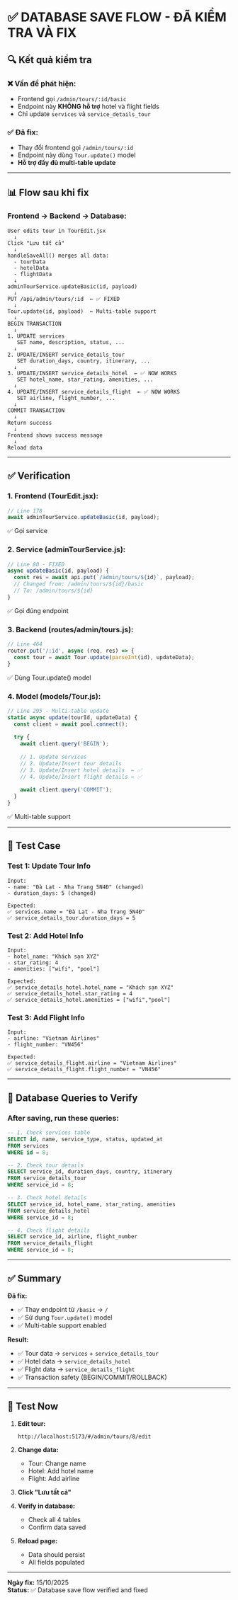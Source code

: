 # ✅ DATABASE SAVE FLOW - ĐÃ KIỂM TRA VÀ FIX

## 🔍 Kết quả kiểm tra

### ❌ **Vấn đề phát hiện:**
- Frontend gọi `/admin/tours/:id/basic`
- Endpoint này **KHÔNG hỗ trợ** hotel và flight fields
- Chỉ update `services` và `service_details_tour`

### ✅ **Đã fix:**
- Thay đổi frontend gọi `/admin/tours/:id`
- Endpoint này dùng `Tour.update()` model
- **Hỗ trợ đầy đủ multi-table update**

---

## 📊 Flow sau khi fix

### **Frontend → Backend → Database:**

```
User edits tour in TourEdit.jsx
  ↓
Click "Lưu tất cả"
  ↓
handleSaveAll() merges all data:
  - tourData
  - hotelData
  - flightData
  ↓
adminTourService.updateBasic(id, payload)
  ↓
PUT /api/admin/tours/:id  ← ✅ FIXED
  ↓
Tour.update(id, payload)  ← Multi-table support
  ↓
BEGIN TRANSACTION
  ↓
1. UPDATE services
   SET name, description, status, ...
  ↓
2. UPDATE/INSERT service_details_tour
   SET duration_days, country, itinerary, ...
  ↓
3. UPDATE/INSERT service_details_hotel  ← ✅ NOW WORKS
   SET hotel_name, star_rating, amenities, ...
  ↓
4. UPDATE/INSERT service_details_flight  ← ✅ NOW WORKS
   SET airline, flight_number, ...
  ↓
COMMIT TRANSACTION
  ↓
Return success
  ↓
Frontend shows success message
  ↓
Reload data
```

---

## ✅ Verification

### **1. Frontend (TourEdit.jsx):**
```javascript
// Line 178
await adminTourService.updateBasic(id, payload);
```
✅ Gọi service

### **2. Service (adminTourService.js):**
```javascript
// Line 80 - FIXED
async updateBasic(id, payload) {
  const res = await api.put(`/admin/tours/${id}`, payload);
  // Changed from: /admin/tours/${id}/basic
  // To: /admin/tours/${id}
}
```
✅ Gọi đúng endpoint

### **3. Backend (routes/admin/tours.js):**
```javascript
// Line 464
router.put('/:id', async (req, res) => {
  const tour = await Tour.update(parseInt(id), updateData);
}
```
✅ Dùng Tour.update() model

### **4. Model (models/Tour.js):**
```javascript
// Line 295 - Multi-table update
static async update(tourId, updateData) {
  const client = await pool.connect();
  
  try {
    await client.query('BEGIN');
    
    // 1. Update services
    // 2. Update/Insert tour details
    // 3. Update/Insert hotel details  ← ✅
    // 4. Update/Insert flight details ← ✅
    
    await client.query('COMMIT');
  }
}
```
✅ Multi-table support

---

## 🧪 Test Case

### **Test 1: Update Tour Info**
```
Input:
- name: "Đà Lạt - Nha Trang 5N4Đ" (changed)
- duration_days: 5 (changed)

Expected:
✅ services.name = "Đà Lạt - Nha Trang 5N4Đ"
✅ service_details_tour.duration_days = 5
```

### **Test 2: Add Hotel Info**
```
Input:
- hotel_name: "Khách sạn XYZ"
- star_rating: 4
- amenities: ["wifi", "pool"]

Expected:
✅ service_details_hotel.hotel_name = "Khách sạn XYZ"
✅ service_details_hotel.star_rating = 4
✅ service_details_hotel.amenities = ["wifi","pool"]
```

### **Test 3: Add Flight Info**
```
Input:
- airline: "Vietnam Airlines"
- flight_number: "VN456"

Expected:
✅ service_details_flight.airline = "Vietnam Airlines"
✅ service_details_flight.flight_number = "VN456"
```

---

## 📝 Database Queries to Verify

### **After saving, run these queries:**

```sql
-- 1. Check services table
SELECT id, name, service_type, status, updated_at
FROM services
WHERE id = 8;

-- 2. Check tour details
SELECT service_id, duration_days, country, itinerary
FROM service_details_tour
WHERE service_id = 8;

-- 3. Check hotel details
SELECT service_id, hotel_name, star_rating, amenities
FROM service_details_hotel
WHERE service_id = 8;

-- 4. Check flight details
SELECT service_id, airline, flight_number
FROM service_details_flight
WHERE service_id = 8;
```

---

## ✅ Summary

**Đã fix:**
- ✅ Thay endpoint từ `/basic` → `/`
- ✅ Sử dụng `Tour.update()` model
- ✅ Multi-table support enabled

**Result:**
- ✅ Tour data → `services` + `service_details_tour`
- ✅ Hotel data → `service_details_hotel`
- ✅ Flight data → `service_details_flight`
- ✅ Transaction safety (BEGIN/COMMIT/ROLLBACK)

---

## 🎯 Test Now

1. **Edit tour:**
   ```
   http://localhost:5173/#/admin/tours/8/edit
   ```

2. **Change data:**
   - Tour: Change name
   - Hotel: Add hotel name
   - Flight: Add airline

3. **Click "Lưu tất cả"**

4. **Verify in database:**
   - Check all 4 tables
   - Confirm data saved

5. **Reload page:**
   - Data should persist
   - All fields populated

---

**Ngày fix:** 15/10/2025  
**Status:** ✅ Database save flow verified and fixed
